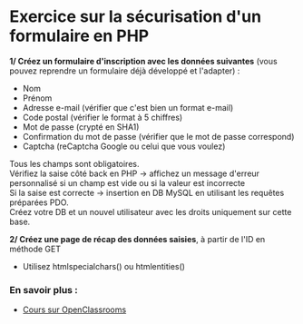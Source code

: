 # Exercice sur la sécurisation d'un formulaire en PHP

**1/ Créez un formulaire d'inscription avec les données suivantes** (vous pouvez reprendre un formulaire déjà développé et l'adapter) :
* Nom
* Prénom
* Adresse e-mail (vérifier que c'est bien un format e-mail)
* Code postal (vérifier le format à 5 chiffres)
* Mot de passe (crypté en SHA1)
* Confirmation du mot de passe (vérifier que le mot de passe correspond)
* Captcha (reCaptcha Google ou celui que vous voulez)

Tous les champs sont obligatoires.  
Vérifiez la saise côté back en PHP -> affichez un message d'erreur personnalisé si un champ est vide ou si la valeur est incorrecte  
Si la saise est correcte -> insertion en DB MySQL en utilisant les requêtes préparées PDO.  
Créez votre DB et un nouvel utilisateur avec les droits uniquement sur cette base.

**2/ Créez une page de récap des données saisies**, à partir de l'ID en méthode GET
* Utilisez htmlspecialchars() ou htmlentities()

### En savoir plus :
* [Cours sur OpenClassrooms](https://openclassrooms.com/fr/courses/2091901-protegez-vous-efficacement-contre-les-failles-web)
